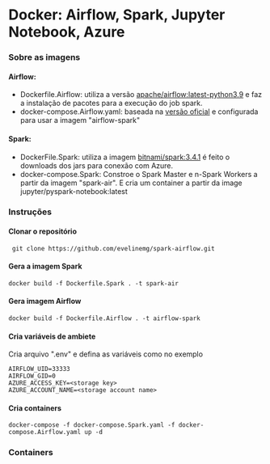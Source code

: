 # Docker: Airflow, Spark, Jupyter Notebook, Azure


### Sobre as imagens
#### Airflow:
- Dockerfile.Airflow: utiliza a versão [apache/airflow:latest-python3.9](https://hub.docker.com/layers/apache/airflow/latest-python3.9/images/sha256-f5dd54399c66eb93e481730efffa66eb002114c10a251de0edeac9bc322cf8ea?context=explore) e faz a instalação de pacotes para a execução do job spark.
- docker-compose.Airflow.yaml: baseada na [versão oficial](https://airflow.apache.org/docs/apache-airflow/2.0.1/docker-compose.yaml) e configurada para usar a imagem "airflow-spark"


#### Spark:
- DockerFile.Spark: utiliza a imagem [bitnami/spark:3.4.1](https://hub.docker.com/layers/bitnami/spark/3.4.1/images/sha256-b1044b4d44db305452948f67747ebf92587c64cd54ffa2a41dc24dc1ee6002e3?context=explore) é feito o downloads dos jars para conexão com Azure.
- docker-compose.Spark: Constroe o Spark Master e n-Spark Workers a partir da imagem "spark-air". E cria um container a partir da image jupyter/pyspark-notebook:latest


### Instruções

#### Clonar o repositório

```
 git clone https://github.com/evelinemg/spark-airflow.git
 ```
#### Gera a imagem Spark

```
docker build -f Dockerfile.Spark . -t spark-air
```

#### Gera imagem Airflow
```
docker build -f Dockerfile.Airflow . -t airflow-spark
```

#### Cria variáveis de ambiete
Cria arquivo ".env" e defina as variáveis como no exemplo
```
AIRFLOW_UID=33333
AIRFLOW_GID=0
AZURE_ACCESS_KEY=<storage key>
AZURE_ACCOUNT_NAME=<storage account name>
```
#### Cria containers
```
docker-compose -f docker-compose.Spark.yaml -f docker-compose.Airflow.yaml up -d
```
### Containers
